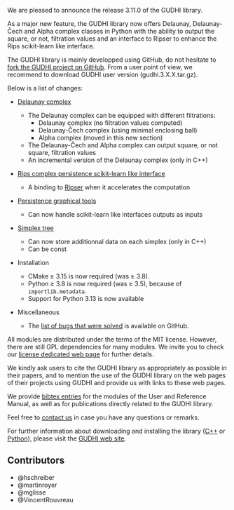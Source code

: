 We are pleased to announce the release 3.11.0 of the GUDHI library.

As a major new feature, the GUDHI library now offers Delaunay, Delaunay-Čech and Alpha complex classes in Python with
the ability to output the square, or not, filtration values and an interface to Ripser to enhance the Rips scikit-learn
like interface.

The GUDHI library is mainly developped using GitHub, do not hesitate to
[fork the GUDHI project on GitHub](https://github.com/GUDHI/gudhi-devel).
From a user point of view, we recommend to download GUDHI user version (gudhi.3.X.X.tar.gz).

Below is a list of changes:

- [Delaunay complex](https://gudhi.inria.fr/python/latest/delaunay_complex_user.html)
     - The Delaunay complex can be equipped with different filtrations:
          * Delaunay complex (no filtration values computed)
          * Delaunay-Čech complex (using minimal enclosing ball)
          * Alpha complex (moved in this new section)
     - The Delaunay-Čech and Alpha complex can output square, or not square, filtration values
     - An incremental version of the Delaunay complex (only in C++)

- [Rips complex persistence scikit-learn like interface](https://gudhi.inria.fr/python/latest/rips_complex_sklearn_itf_ref.html)
     - A binding to [Ripser](https://github.com/Ripser/ripser) when it accelerates the computation

- [Persistence graphical tools](https://gudhi.inria.fr/python/latest/persistence_graphical_tools_user.html)
     - Can now handle scikit-learn like interfaces outputs as inputs

- [Simplex tree](https://gudhi.inria.fr/doc/latest/class_gudhi_1_1_simplex__tree.html)
     - Can now store additionnal data on each simplex (only in C++)
     - Can be const

- Installation
     - CMake &ge; 3.15 is now required (was &ge; 3.8).
     - Python &ge; 3.8 is now required (was &ge; 3.5), because of `importlib.metadata`.
     - Support for Python 3.13 is now available

- Miscellaneous
     - The [list of bugs that were solved](https://github.com/GUDHI/gudhi-devel/issues?q=label%3A3.11.0+is%3Aclosed)
         is available on GitHub.

All modules are distributed under the terms of the MIT license.
However, there are still GPL dependencies for many modules. We invite you to check our
[license dedicated web page](https://gudhi.inria.fr/licensing/) for further details.

We kindly ask users to cite the GUDHI library as appropriately as possible in their papers, and to mention the use of
the GUDHI library on the web pages of their projects using GUDHI and provide us with links to these web pages.

We provide [bibtex entries](https://gudhi.inria.fr/doc/latest/_citation.html) for the modules of the User and Reference
Manual, as well as for publications directly related to the GUDHI library.

Feel free to [contact us](https://gudhi.inria.fr/contact/) in case you have any questions or remarks.

For further information about downloading and installing the library
([C++](https://gudhi.inria.fr/doc/latest/installation.html) or
[Python](https://gudhi.inria.fr/python/latest/installation.html)), please visit the
[GUDHI web site](https://gudhi.inria.fr/).

## Contributors

- @hschreiber
- @martinroyer
- @mglisse
- @VincentRouvreau
